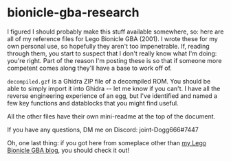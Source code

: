 # bionicle-gba-research

I figured I should probably make this stuff available somewhere, so: here are all of my reference files for Lego Bionicle GBA (2001). I wrote these for my own personal use, so hopefully they aren't too impenetrable. If, reading through them, you start to suspect that I don't really know what I'm doing: you're right. Part of the reason I'm posting these is so that if someone more competent comes along they'll have a base to work off of.

`decompiled.gzf` is a Ghidra ZIP file of a decompiled ROM. You should be able to simply import it into Ghidra -- let me know if you can't. I have all the reverse engineering experience of an egg, but I've identified and named a few key functions and datablocks that you might find useful.

All the other files have their own mini-readme at the top of the document.

If you have any questions, DM me on Discord: joint-Dogg666#7447

Oh, one last thing: if you got here from someplace other than [my Lego Bionicle GBA blog](https://bioniclegba.blogspot.com/), you should check it out!
